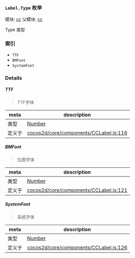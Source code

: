 ### `Label.Type` 枚举



模块: [cc](../modules/cc.md)
父模块: [cc](../modules/cc.md)


Type 类型


### 索引
  - `TTF`
  - `BMFont`
  - `SystemFont`

### Details


##### TTF

> TTF字体

| meta | description |
|------|-------------|
| 类型 | <a href="https://developer.mozilla.org/en/JavaScript/Reference/Global_Objects/Number" class="crosslink external" target="_blank">Number</a> |
| 定义于 | [cocos2d/core/components/CCLabel.js:116](https://github.com/cocos-creator/engine/blob/2fda22be5638065a190bc4c97da6548631319aba/cocos2d/core/components/CCLabel.js#L116) |



##### BMFont

> 位图字体

| meta | description |
|------|-------------|
| 类型 | <a href="https://developer.mozilla.org/en/JavaScript/Reference/Global_Objects/Number" class="crosslink external" target="_blank">Number</a> |
| 定义于 | [cocos2d/core/components/CCLabel.js:121](https://github.com/cocos-creator/engine/blob/2fda22be5638065a190bc4c97da6548631319aba/cocos2d/core/components/CCLabel.js#L121) |



##### SystemFont

> 系统字体

| meta | description |
|------|-------------|
| 类型 | <a href="https://developer.mozilla.org/en/JavaScript/Reference/Global_Objects/Number" class="crosslink external" target="_blank">Number</a> |
| 定义于 | [cocos2d/core/components/CCLabel.js:126](https://github.com/cocos-creator/engine/blob/2fda22be5638065a190bc4c97da6548631319aba/cocos2d/core/components/CCLabel.js#L126) |


